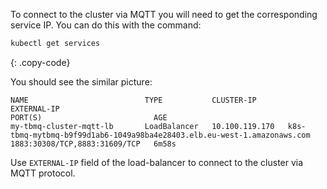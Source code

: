To connect to the cluster via MQTT you will need to get the corresponding service IP. You can do this with the command:

```bash
kubectl get services
```
{: .copy-code}

You should see the similar picture:

```text
NAME                          TYPE           CLUSTER-IP       EXTERNAL-IP                                                                              PORT(S)                         AGE
my-tbmq-cluster-mqtt-lb       LoadBalancer   10.100.119.170   k8s-tbmq-mytbmq-b9f99d1ab6-1049a98ba4e28403.elb.eu-west-1.amazonaws.com                  1883:30308/TCP,8883:31609/TCP   6m58s
```

Use `EXTERNAL-IP` field of the load-balancer to connect to the cluster via MQTT protocol.
